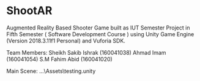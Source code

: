# ShootAR
Augmented Reality Based Shooter Game built as IUT Semester Project in Fifth Semester ( Software Development Course ) using Unity Game Engine (Version 2018.3.11f1 Personal) and Vuforia SDK. 

Team Members: 
Sheikh Sakib Ishrak (160041038)
Ahmad Imam (160041054) 
S.M Fahim Abid (160041020)

Main Scene: ...\Assets\testing.unity
